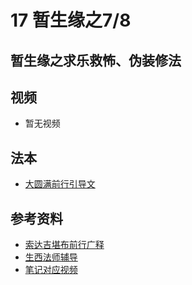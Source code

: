 # 17 暂生缘之7/8 

## 暂生缘之求乐救怖、伪装修法

## 视频

- 暂无视频

## 法本
- [大圆满前行引导文](/books/dymqx#p117)

## 参考资料

- [索达吉堪布前行广释](/refs/qxgs/qxgs-03xm#7求乐救怖)
- [生西法师辅导](/refs/qxgs/fudao/qxgsfd-03xm#p1327)
- [笔记对应视频](/playlist?urls=https://box.hdcxb.net/d/禅修班/007-大圆满前行广释/007-前行广释视频/《大圆满前行》讲解第22课.mp4^01:00:43.4,01:05:29.48@《前行广释》22课（求乐救怖、伪装修法）|https://box.hdcxb.net/d/禅修班/前行辅导-智诚堪布/前行第02册22-44/大圆满前行第22课2015年05月31日.m4a^01:27:31,01:35:37.4@《前行广释》22课辅导（求乐救怖、伪装修法）)